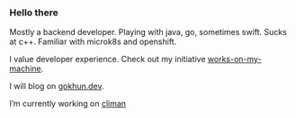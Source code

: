 ### Hello there

Mostly a backend developer. Playing with java, go, sometimes swift. Sucks at c++. Familiar with microk8s and openshift.

I value developer experience. Check out my initiative [works-on-my-machine](https://github.com/works-on-my-machine).

I will blog on [gokhun.dev](https://gokhun.dev).

I’m currently working on [climan](https://github.com/ghokun/climan)

<!--
**ghokun/ghokun** is a ✨ _special_ ✨ repository because its `README.md` (this file) appears on your GitHub profile.

Here are some ideas to get you started:

- 🔭 I’m currently working on ...
- 🌱 I’m currently learning ...
- 👯 I’m looking to collaborate on ...
- 🤔 I’m looking for help with ...
- 💬 Ask me about ...
- 📫 How to reach me: ...
- 😄 Pronouns: ...
- ⚡ Fun fact: ...
-->
